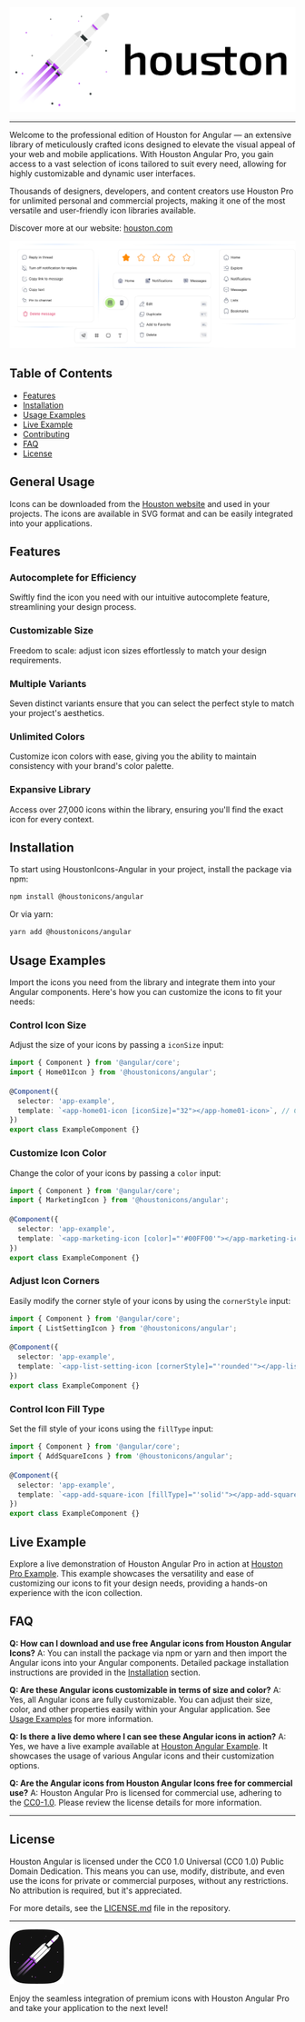 ![image](./public/logoHorizontalNPM.svg)

---

Welcome to the professional edition of Houston for Angular — an extensive library of meticulously crafted icons designed to elevate the visual appeal of your web and mobile applications. With Houston Angular Pro, you gain access to a vast selection of icons tailored to suit every need, allowing for highly customizable and dynamic user interfaces.

Thousands of designers, developers, and content creators use Houston Pro for unlimited personal and commercial projects, making it one of the most versatile and user-friendly icon libraries available.

Discover more at our website: [houston.com](https://houston-icons.vercel.app/)

![image](./public/tools.svg)

## Table of Contents
- [Features](#features)
- [Installation](#installation)
- [Usage Examples](#usage-examples)
- [Live Example](#live-example)
- [Contributing](#contributing)
- [FAQ](#faq)
- [License](#license)

## General Usage

Icons can be downloaded from the [Houston website](https://houston-icons.vercel.app) and used in your projects. The icons are available in SVG format and can be easily integrated into your applications.

## Features

### Autocomplete for Efficiency
Swiftly find the icon you need with our intuitive autocomplete feature, streamlining your design process.

### Customizable Size
Freedom to scale: adjust icon sizes effortlessly to match your design requirements.

### Multiple Variants
Seven distinct variants ensure that you can select the perfect style to match your project's aesthetics.

### Unlimited Colors
Customize icon colors with ease, giving you the ability to maintain consistency with your brand's color palette.

### Expansive Library
Access over 27,000 icons within the library, ensuring you'll find the exact icon for every context.

## Installation

To start using HoustonIcons-Angular in your project, install the package via npm:

```bash
npm install @houstonicons/angular
```

Or via yarn:

```bash
yarn add @houstonicons/angular
```

## Usage Examples

Import the icons you need from the library and integrate them into your Angular components. Here's how you can customize the icons to fit your needs:

### Control Icon Size
Adjust the size of your icons by passing a `iconSize` input:

```typescript
import { Component } from '@angular/core';
import { Home01Icon } from '@houstonicons/angular';

@Component({
  selector: 'app-example',
  template: `<app-home01-icon [iconSize]="32"></app-home01-icon>`, // Custom size
})
export class ExampleComponent {}
```

### Customize Icon Color
Change the color of your icons by passing a `color` input:

```typescript
import { Component } from '@angular/core';
import { MarketingIcon } from '@houstonicons/angular';

@Component({
  selector: 'app-example',
  template: `<app-marketing-icon [color]="'#00FF00'"></app-marketing-icon>`, // Green color
})
export class ExampleComponent {}
```

### Adjust Icon Corners
Easily modify the corner style of your icons by using the `cornerStyle` input:

```typescript
import { Component } from '@angular/core';
import { ListSettingIcon } from '@houstonicons/angular';

@Component({
  selector: 'app-example',
  template: `<app-list-setting-icon [cornerStyle]="'rounded'"></app-list-setting-icon>`, // Rounded corners
})
export class ExampleComponent {}
```

### Control Icon Fill Type
Set the fill style of your icons using the `fillType` input:

```typescript
import { Component } from '@angular/core';
import { AddSquareIcons } from '@houstonicons/angular';

@Component({
  selector: 'app-example',
  template: `<app-add-square-icon [fillType]="'solid'"></app-add-square-icon>`, // Solid fill
})
export class ExampleComponent {}
```

## Live Example

Explore a live demonstration of Houston Angular Pro in action at [Houston Pro Example](https://houston-icons.vercel.app/use-cases). This example showcases the versatility and ease of customizing our icons to fit your design needs, providing a hands-on experience with the icon collection.

## FAQ

**Q: How can I download and use free Angular icons from Houston Angular Icons?**
A: You can install the package via npm or yarn and then import the Angular icons into your Angular components. Detailed package installation instructions are provided in the [Installation](#installation) section.

**Q: Are these Angular icons customizable in terms of size and color?**
A: Yes, all Angular icons are fully customizable. You can adjust their size, color, and other properties easily within your Angular application. See [Usage Examples](#usage-examples) for more information.

**Q: Is there a live demo where I can see these Angular icons in action?**
A: Yes, we have a live example available at [Houston Angular Example](#live-example). It showcases the usage of various Angular icons and their customization options.

**Q: Are the Angular icons from Houston Angular Icons free for commercial use?**
A: Houston Angular Pro is licensed for commercial use, adhering to the [CC0-1.0](#license). Please review the license details for more information.

---

## License

Houston Angular is licensed under the CC0 1.0 Universal (CC0 1.0) Public Domain Dedication. This means you can use, modify, distribute, and even use the icons for private or commercial purposes, without any restrictions. No attribution is required, but it's appreciated.

For more details, see the [LICENSE.md](./LICENSE.md) file in the repository.

---

![image](./public/logoIcon.svg)

Enjoy the seamless integration of premium icons with Houston Angular Pro and take your application to the next level!